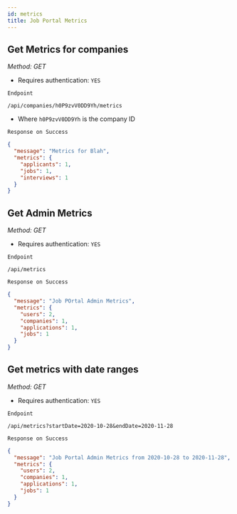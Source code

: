 ```yaml
---
id: metrics
title: Job Portal Metrics
---
```


## Get Metrics for companies

_Method: GET_

- Requires authentication: `YES`

`Endpoint`

```JS
/api/companies/h0P9zvV0DD9Yh/metrics
```

- Where `h0P9zvV0DD9Yh` is the company ID

`Response on Success`

```JSON
{
  "message": "Metrics for Blah",
  "metrics": {
    "applicants": 1,
    "jobs": 1,
    "interviews": 1
  }
}
```

## Get Admin Metrics

_Method: GET_

- Requires authentication: `YES`

`Endpoint`

```JS
/api/metrics
```

`Response on Success`

```JSON
{
  "message": "Job POrtal Admin Metrics",
  "metrics": {
    "users": 2,
    "companies": 1,
    "applications": 1,
    "jobs": 1
  }
}
```

## Get metrics with date ranges

_Method: GET_

- Requires authentication: `YES`

`Endpoint`

```JS
/api/metrics?startDate=2020-10-28&endDate=2020-11-28
```

`Response on Success`

```JSON
{
  "message": "Job Portal Admin Metrics from 2020-10-28 to 2020-11-28",
  "metrics": {
    "users": 2,
    "companies": 1,
    "applications": 1,
    "jobs": 1
  }
}
```
